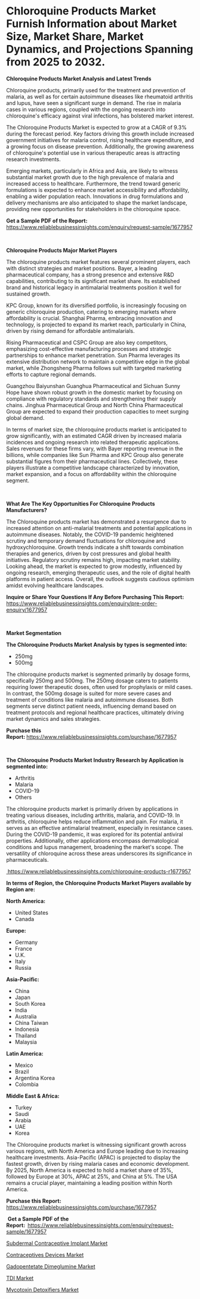 <p><h1>Chloroquine Products Market Furnish Information about Market Size, Market Share, Market Dynamics, and Projections Spanning from 2025 to 2032.</h1></p><p><strong>Chloroquine Products Market Analysis and Latest Trends</strong></p>
<p><p>Chloroquine products, primarily used for the treatment and prevention of malaria, as well as for certain autoimmune diseases like rheumatoid arthritis and lupus, have seen a significant surge in demand. The rise in malaria cases in various regions, coupled with the ongoing research into chloroquine's efficacy against viral infections, has bolstered market interest. </p><p>The Chloroquine Products Market is expected to grow at a CAGR of 9.3% during the forecast period. Key factors driving this growth include increased government initiatives for malaria control, rising healthcare expenditure, and a growing focus on disease prevention. Additionally, the growing awareness of chloroquine's potential use in various therapeutic areas is attracting research investments.</p><p>Emerging markets, particularly in Africa and Asia, are likely to witness substantial market growth due to the high prevalence of malaria and increased access to healthcare. Furthermore, the trend toward generic formulations is expected to enhance market accessibility and affordability, enabling a wider population reach. Innovations in drug formulations and delivery mechanisms are also anticipated to shape the market landscape, providing new opportunities for stakeholders in the chloroquine space.</p></p>
<p><strong>Get a Sample PDF of the Report:&nbsp;</strong> <a href="https://www.reliablebusinessinsights.com/enquiry/request-sample/1677957?utm_campaign=1119&utm_medium=2&utm_source=Github&utm_content=ia&utm_term=25032025&utm_id=chloroquine-products">https://www.reliablebusinessinsights.com/enquiry/request-sample/1677957</a></p>
<p>&nbsp;</p>
<p><strong>Chloroquine Products Major Market Players</strong></p>
<p><p>The chloroquine products market features several prominent players, each with distinct strategies and market positions. Bayer, a leading pharmaceutical company, has a strong presence and extensive R&D capabilities, contributing to its significant market share. Its established brand and historical legacy in antimalarial treatments position it well for sustained growth.</p><p>KPC Group, known for its diversified portfolio, is increasingly focusing on generic chloroquine production, catering to emerging markets where affordability is crucial. Shanghai Pharma, embracing innovation and technology, is projected to expand its market reach, particularly in China, driven by rising demand for affordable antimalarials.</p><p>Rising Pharmaceutical and CSPC Group are also key competitors, emphasizing cost-effective manufacturing processes and strategic partnerships to enhance market penetration. Sun Pharma leverages its extensive distribution network to maintain a competitive edge in the global market, while Zhongsheng Pharma follows suit with targeted marketing efforts to capture regional demands.</p><p>Guangzhou Baiyunshan Guanghua Pharmaceutical and Sichuan Sunny Hope have shown robust growth in the domestic market by focusing on compliance with regulatory standards and strengthening their supply chains. Jinghua Pharmaceutical Group and North China Pharmaceutical Group are expected to expand their production capacities to meet surging global demand.</p><p>In terms of market size, the chloroquine products market is anticipated to grow significantly, with an estimated CAGR driven by increased malaria incidences and ongoing research into related therapeutic applications. Sales revenues for these firms vary, with Bayer reporting revenue in the billions, while companies like Sun Pharma and KPC Group also generate substantial figures from their pharmaceutical lines. Collectively, these players illustrate a competitive landscape characterized by innovation, market expansion, and a focus on affordability within the chloroquine segment.</p></p>
<p>&nbsp;</p>
<p><strong>What Are The Key Opportunities For Chloroquine Products Manufacturers?</strong></p>
<p><p>The Chloroquine products market has demonstrated a resurgence due to increased attention on anti-malarial treatments and potential applications in autoimmune diseases. Notably, the COVID-19 pandemic heightened scrutiny and temporary demand fluctuations for chloroquine and hydroxychloroquine. Growth trends indicate a shift towards combination therapies and generics, driven by cost pressures and global health initiatives. Regulatory scrutiny remains high, impacting market stability. Looking ahead, the market is expected to grow modestly, influenced by ongoing research, emerging therapeutic uses, and the role of digital health platforms in patient access. Overall, the outlook suggests cautious optimism amidst evolving healthcare landscapes.</p></p>
<p><strong>Inquire or Share Your Questions If Any Before Purchasing This Report:</strong> <a href="https://www.reliablebusinessinsights.com/enquiry/pre-order-enquiry/1677957?utm_campaign=1119&utm_medium=2&utm_source=Github&utm_content=ia&utm_term=25032025&utm_id=chloroquine-products">https://www.reliablebusinessinsights.com/enquiry/pre-order-enquiry/1677957</a></p>
<p>&nbsp;</p>
<p><strong>Market Segmentation</strong></p>
<p><strong>The Chloroquine Products Market Analysis by types is segmented into:</strong></p>
<p><ul><li>250mg</li><li>500mg</li></ul></p>
<p><p>The chloroquine products market is segmented primarily by dosage forms, specifically 250mg and 500mg. The 250mg dosage caters to patients requiring lower therapeutic doses, often used for prophylaxis or mild cases. In contrast, the 500mg dosage is suited for more severe cases and treatment of conditions like malaria and autoimmune diseases. Both segments serve distinct patient needs, influencing demand based on treatment protocols and regional healthcare practices, ultimately driving market dynamics and sales strategies.</p></p>
<p><strong>Purchase this Report:&nbsp;</strong><a href="https://www.reliablebusinessinsights.com/purchase/1677957?utm_campaign=1119&utm_medium=2&utm_source=Github&utm_content=ia&utm_term=25032025&utm_id=chloroquine-products">https://www.reliablebusinessinsights.com/purchase/1677957</a></p>
<p>&nbsp;</p>
<p><strong>The Chloroquine Products Market Industry Research by Application is segmented into:</strong></p>
<p><ul><li>Arthritis</li><li>Malaria</li><li>COVID-19</li><li>Others</li></ul></p>
<p><p>The chloroquine products market is primarily driven by applications in treating various diseases, including arthritis, malaria, and COVID-19. In arthritis, chloroquine helps reduce inflammation and pain. For malaria, it serves as an effective antimalarial treatment, especially in resistance cases. During the COVID-19 pandemic, it was explored for its potential antiviral properties. Additionally, other applications encompass dermatological conditions and lupus management, broadening the market's scope. The versatility of chloroquine across these areas underscores its significance in pharmaceuticals.</p></p>
<p><a href="https://www.reliablebusinessinsights.com/chloroquine-products-r1677957?utm_campaign=1119&utm_medium=2&utm_source=Github&utm_content=ia&utm_term=25032025&utm_id=chloroquine-products">&nbsp;https://www.reliablebusinessinsights.com/chloroquine-products-r1677957</a></p>
<p><strong>In terms of Region, the Chloroquine Products Market Players available by Region are:</strong></p>
<p>
    <p> <strong> North America: </strong>
        <ul>
            <li>United States</li>
            <li>Canada</li>
        </ul>
        </p> 
    <p> <strong> Europe: </strong>
        <ul>
            <li>Germany</li>
            <li>France</li>
            <li>U.K.</li>
            <li>Italy</li>
            <li>Russia</li>
        </ul>
        </p> 
    <p> <strong> Asia-Pacific: </strong>
        <ul>
            <li>China</li>
            <li>Japan</li>
            <li>South Korea</li>
            <li>India</li>
            <li>Australia</li>
            <li>China Taiwan</li>
            <li>Indonesia</li>
            <li>Thailand</li>
            <li>Malaysia</li>
        </ul>
        </p> 
    <p> <strong> Latin America: </strong>
        <ul>
            <li>Mexico</li>
            <li>Brazil</li>
            <li>Argentina Korea</li>
            <li>Colombia</li>
        </ul>
        </p> 
    <p> <strong> Middle East & Africa: </strong>
        <ul>
            <li>Turkey</li>
            <li>Saudi</li>
            <li>Arabia</li>
            <li>UAE</li>
            <li>Korea</li>
        </ul>
    </p>
    </p>
<p><p>The Chloroquine products market is witnessing significant growth across various regions, with North America and Europe leading due to increasing healthcare investments. Asia-Pacific (APAC) is projected to display the fastest growth, driven by rising malaria cases and economic development. By 2025, North America is expected to hold a market share of 35%, followed by Europe at 30%, APAC at 25%, and China at 5%. The USA remains a crucial player, maintaining a leading position within North America.</p></p>
<p><strong>Purchase this Report: </strong><a href="https://www.reliablebusinessinsights.com/purchase/1677957?utm_campaign=1119&utm_medium=2&utm_source=Github&utm_content=ia&utm_term=25032025&utm_id=chloroquine-products">https://www.reliablebusinessinsights.com/purchase/1677957</a></p>
<p>&nbsp;<strong>Get a Sample PDF of the Report:&nbsp;&nbsp;</strong><a href="https://www.reliablebusinessinsights.com/enquiry/request-sample/1677957?utm_campaign=1119&utm_medium=2&utm_source=Github&utm_content=ia&utm_term=25032025&utm_id=chloroquine-products">https://www.reliablebusinessinsights.com/enquiry/request-sample/1677957</a></p>
<p><strong></strong></p>
<p><p><a href="https://github.com/ishikodehira/Market-Research-Report-List-1/blob/main/subdermal-contraceptive-implant-market.md?utm_campaign=1119&utm_medium=2&utm_source=Github&utm_content=ia&utm_term=25032025&utm_id=chloroquine-products">Subdermal Contraceptive Implant Market</a></p><p><a href="https://github.com/rocicbenton/Market-Research-Report-List-1/blob/main/contraceptives-devices-market.md?utm_campaign=1119&utm_medium=2&utm_source=Github&utm_content=ia&utm_term=25032025&utm_id=chloroquine-products">Contraceptives Devices Market</a></p><p><a href="https://github.com/tahjaylestro/Market-Research-Report-List-1/blob/main/gadopentetate-dimeglumine-market.md?utm_campaign=1119&utm_medium=2&utm_source=Github&utm_content=ia&utm_term=25032025&utm_id=chloroquine-products">Gadopentetate Dimeglumine Market</a></p><p><a href="https://github.com/klenaestien23/Market-Research-Report-List-1/blob/main/tdi-market.md?utm_campaign=1119&utm_medium=2&utm_source=Github&utm_content=ia&utm_term=25032025&utm_id=chloroquine-products">TDI Market</a></p><p><a href="https://github.com/filinjaic7/Market-Research-Report-List-1/blob/main/mycotoxin-detoxifiers-market.md?utm_campaign=1119&utm_medium=2&utm_source=Github&utm_content=ia&utm_term=25032025&utm_id=chloroquine-products">Mycotoxin Detoxifiers Market</a></p></p>